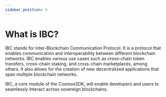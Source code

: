 ```yaml
---
sidebar_position: 4
---
```


# What is IBC?

IBC stands for Inter-Blockchain Communication Protocol. It is a protocol that enables communication and interoperability between different blockchain networks.
IBC enables various use cases such as cross-chain token transfers, cross-chain staking, and cross-chain marketplaces, among others. It also allows for the creation of new decentralized applications that span multiple blockchain networks.

IBC, a core module of the CosmosSDK, will enable developers and users to seamlessly interact across sovereign blockchains.